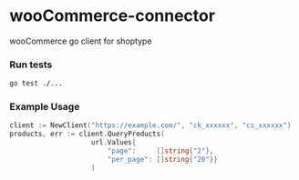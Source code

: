 # wooCommerce-connector
wooCommerce go client for shoptype

### Run tests
```bash
go test ./...
```

### Example Usage
```go
client := NewClient("https://example.com/", "ck_xxxxxx", "cs_xxxxxx")
products, err := client.QueryProducts(
                    url.Values{
                        "page":     []string{"2"},
                        "per_page": []string{"20"}}
                    )
```